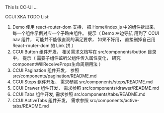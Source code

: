 This Is CC-UI ...

CCUI XKA TODO List:
1. Demo 使用 react-router-dom 支持， 把 Home/index.js 中的组件拆出来， 每一个组件示例对应一个子路由组件。
   提示（ Demo 左边导航 用到了 CCUI nav 组件， 可能并不能很直观的满足要求， 如果不好用， 直接删掉自己用 React-router-dom 的 Link 拼 ）
2. CCUI Button 组件开发， 相关需求文档写在 src/components/button 目录中， 提示（ 需要子组件监听父组件传入属性变化， 研究componentWillReceiveProps生命周期用法 ）
3. CCUI Pagination 组件开发， 参照 src/components/pagination/README.md
4. CCUI Steps 组件开发， 需求参照 src/components/steps/README.md
5. CCUI Drawer 组件开发， 需求参照 src/components/drawer/README.md
6. CCUI Tabs 组件开发, 需求参照 src/components/tabs/README.md
7. CCUI ActiveTabs 组件开发， 需求参照 src/components/active-tabs/README.md
